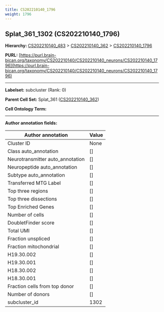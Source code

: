 ```yaml
---
title: CS202210140_1796
weight: 1796
---
```

## Splat_361_1302 (CS202210140_1796)
<b>Hierarchy: </b>
[CS202210140_483](../CS202210140_483) >
[CS202210140_362](../CS202210140_362) >
[CS202210140_1796](../CS202210140_1796)

**PURL:** [https://purl.brain-bican.org/taxonomy/CS202210140/CS202210140_neurons/CS202210140_1796](https://purl.brain-bican.org/taxonomy/CS202210140/CS202210140_neurons/CS202210140_1796)

---


**Labelset:** subcluster (Rank: 0)

**Parent Cell Set:** Splat_361 ([CS202210140_362](../CS202210140_362))



**Cell Ontology Term:** 

[MARKER GENES.]: #


---

[TRANSFERRED ANNOTATIONS.]: #


[AUTHOR ANNOTATION FIELDS.]: #


**Author annotation fields:**

| Author annotation | Value |
|-------------------|-------|
|Cluster ID|None|
|Class auto_annotation|[]|
|Neurotransmitter auto_annotation|[]|
|Neuropeptide auto_annotation|[]|
|Subtype auto_annotation|[]|
|Transferred MTG Label|[]|
|Top three regions|[]|
|Top three dissections|[]|
|Top Enriched Genes|[]|
|Number of cells|[]|
|DoubletFinder score|[]|
|Total UMI|[]|
|Fraction unspliced|[]|
|Fraction mitochondrial|[]|
|H19.30.002|[]|
|H19.30.001|[]|
|H18.30.002|[]|
|H18.30.001|[]|
|Fraction cells from top donor|[]|
|Number of donors|[]|
|subcluster_id|1302|
